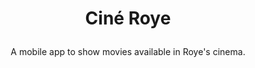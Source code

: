 <h1><p align="center">
Ciné Roye
</p></h1>

<p align ="center">
A mobile app to show movies available in Roye's cinema.
</p>
